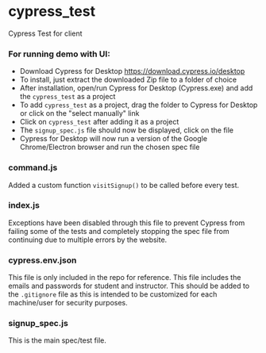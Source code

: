 # cypress_test
Cypress Test for client

### For running demo with UI:
- Download Cypress for Desktop https://download.cypress.io/desktop
- To install, just extract the downloaded Zip file to a folder of choice
- After installation, open/run Cypress for Desktop (Cypress.exe) and add the `cypress_test` as a project
- To add `cypress_test` as a project, drag the folder to Cypress for Desktop or click on the "select manually" link
- Click on `cypress_test` after adding it as a project
- The `signup_spec.js` file should now be displayed, click on the file
- Cypress for Desktop will now run a version of the Google Chrome/Electron browser and run the chosen spec file

### command.js
Added a custom function `visitSignup()` to be called before every test.

### index.js
Exceptions have been disabled through this file to prevent Cypress from failing some of the tests and completely stopping the spec file from continuing due to multiple errors by the website.

### cypress.env.json
This file is only included in the repo for reference. This file includes the emails and passwords for student and instructor. This should be added to the `.gitignore` file as this is intended to be customized for each machine/user for security purposes.

### signup_spec.js
This is the main spec/test file.
